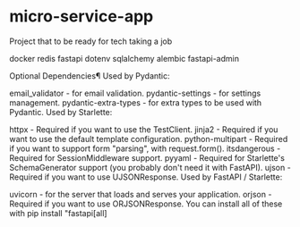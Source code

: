 # micro-service-app
Project that to be ready for tech taking a job

docker
redis
fastapi
dotenv
sqlalchemy
alembic
fastapi-admin


Optional Dependencies¶
Used by Pydantic:

email_validator - for email validation.
pydantic-settings - for settings management.
pydantic-extra-types - for extra types to be used with Pydantic.
Used by Starlette:

httpx - Required if you want to use the TestClient.
jinja2 - Required if you want to use the default template configuration.
python-multipart - Required if you want to support form "parsing", with request.form().
itsdangerous - Required for SessionMiddleware support.
pyyaml - Required for Starlette's SchemaGenerator support (you probably don't need it with FastAPI).
ujson - Required if you want to use UJSONResponse.
Used by FastAPI / Starlette:

uvicorn - for the server that loads and serves your application.
orjson - Required if you want to use ORJSONResponse.
You can install all of these with pip install "fastapi[all]
